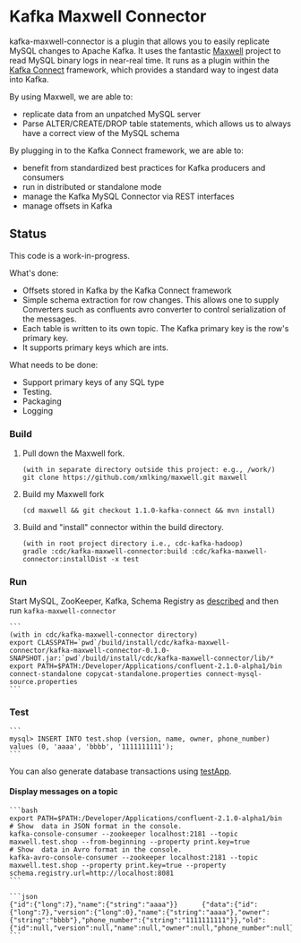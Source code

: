 Kafka Maxwell Connector
=======================

kafka-maxwell-connector is a plugin that allows you to easily replicate MySQL changes to Apache Kafka. It uses the fantastic [Maxwell](https://github.com/zendesk/maxwell) project to read MySQL binary logs in near-real time. It runs as a plugin within the [Kafka Connect](http://kafka.apache.org/documentation.html#connect) framework, which provides a standard way to ingest data into Kafka.

By using Maxwell, we are able to:
- replicate data from an unpatched MySQL server
- Parse ALTER/CREATE/DROP table statements, which allows us to always have a correct view of the MySQL schema

By plugging in to the Kafka Connect framework, we are able to:
- benefit from standardized best practices for Kafka producers and consumers
- run in distributed or standalone mode
- manage the Kafka MySQL Connector via REST interfaces
- manage offsets in Kafka

Status
------
This code is a work-in-progress.

What's done:
* Offsets stored in Kafka by the Kafka Connect framework
* Simple schema extraction for row changes. This allows one to supply Converters such as confluents avro converter to control serialization of the messages.
* Each table is written to its own topic. The Kafka primary key is the row's primary key.
* It supports primary keys which are ints.

What needs to be done:
* Support primary keys of any SQL type
* Testing.
* Packaging
* Logging


### Build

1.  Pull down the Maxwell fork.
    ```
    (with in separate directory outside this project: e.g., /work/)
    git clone https://github.com/xmlking/maxwell.git maxwell
    ```

2.  Build my Maxwell fork
    ```
    (cd maxwell && git checkout 1.1.0-kafka-connect && mvn install)
    ```

3.  Build and "install" connector within the build directory.
    ```
    (with in root project directory i.e., cdc-kafka-hadoop)
    gradle :cdc/kafka-maxwell-connector:build :cdc/kafka-maxwell-connector:installDist -x test
    ```

### Run

Start MySQL, ZooKeeper, Kafka, Schema Registry as [described](/storage/kafka/) and then run `kafka-maxwell-connector`

    ```
    (with in cdc/kafka-maxwell-connector directory)
    export CLASSPATH=`pwd`/build/install/cdc/kafka-maxwell-connector/kafka-maxwell-connector-0.1.0-SNAPSHOT.jar:`pwd`/build/install/cdc/kafka-maxwell-connector/lib/*
    export PATH=$PATH:/Developer/Applications/confluent-2.1.0-alpha1/bin
    connect-standalone copycat-standalone.properties connect-mysql-source.properties
    ```

### Test

    ```
    mysql> INSERT INTO test.shop (version, name, owner, phone_number) values (0, 'aaaa', 'bbbb', '1111111111');
    ```

You can also generate database transactions using [testApp](/testApp/).

####  Display messages on a topic

    ```bash
    export PATH=$PATH:/Developer/Applications/confluent-2.1.0-alpha1/bin
    # Show  data in JSON format in the console.
    kafka-console-consumer --zookeeper localhost:2181 --topic maxwell.test.shop --from-beginning --property print.key=true
    # Show  data in Avro format in the console.
    kafka-avro-console-consumer --zookeeper localhost:2181 --topic maxwell.test.shop --property print.key=true --property schema.registry.url=http://localhost:8081
    ```

    ```json
    {"id":{"long":7},"name":{"string":"aaaa"}}      {"data":{"id":{"long":7},"version":{"long":0},"name":{"string":"aaaa"},"owner":{"string":"bbbb"},"phone_number":{"string":"1111111111"}},"old":{"id":null,"version":null,"name":null,"owner":null,"phone_number":null},"database":"test","table":"shop","mut_type":"insert","xid":12802,"ts":1461111727}
    ```
